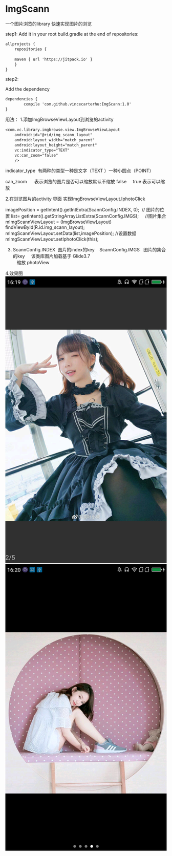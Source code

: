 # ImgScann
一个图片浏览的library
快速实现图片的浏览

step1:
Add it in your root build.gradle at the end of repositories:


	allprojects {
		repositories {
		
	 	maven { url 'https://jitpack.io' }
		}
	}
	
	
 step2:   
 
 Add the dependency
 
 
	dependencies {
	        compile 'com.github.vincecarterhu:ImgScann:1.0'
	}




用法：
1.添加ImgBrowseViewLayout到浏览的activity
<?xml version="1.0" encoding="utf-8"?>
<RelativeLayout
    xmlns:android="http://schemas.android.com/apk/res/android"
    xmlns:vc="http://schemas.android.com/apk/res-auto"
    android:layout_width="match_parent"
    android:layout_height="match_parent"
    >


    <com.vc.library.imgbrowse.view.ImgBrowseViewLayout
        android:id="@+id/img_scann_layout"
        android:layout_width="match_parent"
        android:layout_height="match_parent"
        vc:indicator_type="TEXT"
        vc:can_zoom="false"
        />


</RelativeLayout>

indicator_type  有两种的类型一种是文字（TEXT ）一种小圆点（POINT）   

can_zoom      表示浏览的图片是否可以缩放默认不缩放 false     true 表示可以缩放

2.在浏览图片的activity 界面 实现ImgBrowseViewLayout.IphotoClick 

  imagePosition =	getIntent().getIntExtra(ScannConfig.INDEX, 0);  // 图片的位置
  list= getIntent().getStringArrayListExtra(ScannConfig.IMGS);     //图片集合
  mImgScannViewLayout = (ImgBrowseViewLayout) findViewById(R.id.img_scann_layout);
  mImgScannViewLayout.setData(list,imagePosition);  //设置数据
  mImgScannViewLayout.setIphotoClick(this);

3.  ScannConfig.INDEX  图片的index的key
    ScannConfig.IMGS   图片的集合 的key 
    该类库图片加载基于 Glide3.7  
    缩放 photoView
  
  
4.效果图
![image](https://github.com/vincecarterhu/ImgScann/blob/master/screensshots/Screenshot_2017-07-03-16-19-39.png)
![image](https://github.com/vincecarterhu/ImgScann/blob/master/screensshots/Screenshot_2017-07-03-16-20-26.png)


